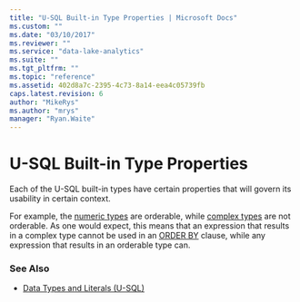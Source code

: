 ```yaml
---
title: "U-SQL Built-in Type Properties | Microsoft Docs"
ms.custom: ""
ms.date: "03/10/2017"
ms.reviewer: ""
ms.service: "data-lake-analytics"
ms.suite: ""
ms.tgt_pltfrm: ""
ms.topic: "reference"
ms.assetid: 402d8a7c-2395-4c73-8a14-eea4c05739fb
caps.latest.revision: 6
author: "MikeRys"
ms.author: "mrys"
manager: "Ryan.Waite"
---
```

# U-SQL Built-in Type Properties
Each of the U-SQL built-in types have certain properties that will govern its usability in certain context.  
  
For example, the [numeric types](numeric-types-and-literals.md) are orderable, while [complex types](complex-built-in-u-sql-types.md) are not orderable. As one would expect, this means that an expression that results in a complex type cannot be used in an [ORDER BY](order-by-and-offset-fetch-clause-u-sql.md) clause, while any expression that results in an orderable type can.  
  
### See Also
* [Data Types and Literals (U-SQL)](data-types-and-literals-u-sql.md) 
